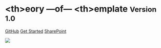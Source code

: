 <!-- _coverpage.md -->

<h1 class="coverpage-title"> &lt;th&gt;eory —of— &lt;th&gt;emplate <small>Version 1.0</small></h1>


<!--
[GitHub](https://dixcar.github.io/)
[Get Started](#headline)
[SharePoint](https://dixonsretail.sharepoint.com/sites/emailcrm/Shared%20Documents/_Assets/__Templates/Adobe%20Campaign/Master%20Template?csf=1)
-->

<p>
<a class="button -flower center fa-github" href="https://dixcar.github.io/" target="_blank">GitHub</a>
<a class="button-success fa-hand-o-down" href="#/?id=headline">Get Started</a>
<a class="button-success fa-cloud-download" href="https://dixonsretail.sharepoint.com/sites/emailcrm/Shared%20Documents/_Assets/__Templates/Adobe%20Campaign/Master%20Template?csf=1" target="_blank">SharePoint</a>
</p>


<!-- background image -->
![](_media/bg.png)

<!-- background color
![color](#F2E9E4)
-->

